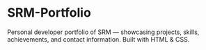 # SRM-Portfolio
Personal developer portfolio of SRM — showcasing projects, skills, achievements, and contact information. Built with HTML &amp; CSS.
